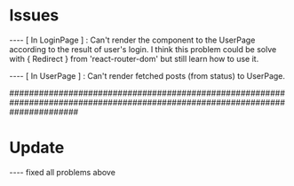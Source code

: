# Issues

---- [ In LoginPage ] : Can't render the <Link> component to the UserPage according to the result of user's login. I think this problem could be solve with { Redirect } from 'react-router-dom' but still learn how to use it.
  
---- [ In UserPage ] : Can't render fetched posts (from status) to UserPage.

##############################################################################################################################

# Update

---- fixed all problems above
